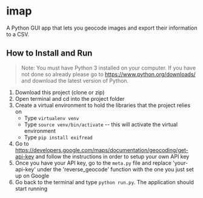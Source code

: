 
# imap
A Python GUI app that lets you geocode images and export their information to a CSV.

## How to Install and Run
>Note: You must have Python 3 installed on your computer. If you have not done so already
>please go to https://www.python.org/downloads/ and download the latest version of Python.
1. Download this project (clone or zip)
2. Open terminal and cd into the project folder
3. Create a virtual environment to hold the libraries that the project relies on
    * Type `virtualenv venv`
    * Type `source venv/bin/activate` -- this will activate the virtual environment
    * Type `pip install exifread`
4. Go to https://developers.google.com/maps/documentation/geocoding/get-api-key and follow
the instructions in order to setup your own API key
5. Once you have your API key, go to the `meta.py` file and replace 'your-api-key' under the
'reverse_geocode' function with the one you just set up on Google
6. Go back to the terminal and type `python run.py`. The application should start running
